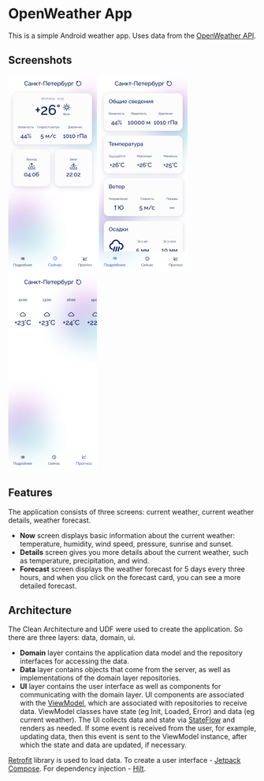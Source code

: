 # OpenWeather App

This is a simple Android weather app. Uses data from the [OpenWeather API][weather-api].

## Screenshots

<img src="res/Now.jpg" height=400/>  <img src="res/Details.jpg" height=400/>  <img src="res/Forecast.jpg" height=400/>

## Features

The application consists of three screens: current weather, current weather details, weather forecast.
- __Now__ screen displays basic information about the current weather: temperature, humidity, wind speed, pressure, sunrise and sunset.
- __Details__ screen gives you more details about the current weather, such as temperature, precipitation, and wind.
- __Forecast__ screen displays the weather forecast for 5 days every three hours, and when you click on the forecast card, you can see a more detailed forecast.

## Architecture

The Clean Architecture and UDF were used to create the application. So there are three layers: data, domain, ui.
- __Domain__ layer contains the application data model and the repository interfaces for accessing the data.
- __Data__ layer contains objects that come from the server, as well as implementations of the domain layer repositories.
- __UI__ layer contains the user interface as well as components for communicating with the domain layer.
UI components are associated with the [ViewModel][viewmodel], which are associated with repositories to receive data.
ViewModel classes have state (eg Init, Loaded, Error) and data (eg current weather).
The UI collects data and state via [StateFlow][stateflow] and renders as needed.
If some event is received from the user, for example, updating data, then this event is sent to the ViewModel instance, after which the state and data are updated, if necessary.


[Retrofit][retrofit] library is used to load data. To create a user interface - [Jetpack Compose][compose]. For dependency injection - [Hilt][hilt].

 [compose]: https://developer.android.com/jetpack/compose
 [weather-api]: https://openweathermap.org/api
 [viewmodel]: https://developer.android.com/topic/libraries/architecture/viewmodel
 [stateflow]: https://kotlin.github.io/kotlinx.coroutines/kotlinx-coroutines-core/kotlinx.coroutines.flow/-state-flow/
 [retrofit]: https://square.github.io/retrofit/
 [hilt]: https://dagger.dev/hilt/
